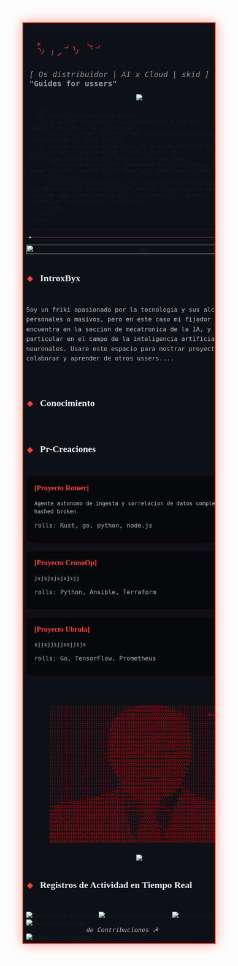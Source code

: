 <div align="left">

<table width="900" border="0" cellpadding="30" style="border-collapse: collapse; background-color: #0D1117; border: 2px solid #FF4136; box-shadow: 0 0 30px rgba(255, 65, 54, 0.5);">
<tr>
<td>
<div align="left">

  <table width="100%" border="0">
    <tr>
      <td valign="middle">
        <svg width="400" height="100" viewBox="0 0 400 100" xmlns="http://www.w3.org/2000/svg">
          <text x="0" y="50%" text-anchor="start" dominant-baseline="middle"
                font-family="Cinzel, serif" font-weight="900" font-size="52" fill="none" stroke="#FF4136"
                stroke-width="1.5" stroke-dasharray="500" stroke-dashoffset="500" filter="url(#neon-glow)">
             𝕭𝖞𝖝𝖈𝖕𝖁𝖈
            <animate attributeName="stroke-dashoffset" from="500" to="0" dur="3s" fill="freeze" />
          </text>
        </svg>
        <p style="font-family: 'VT323', monospace; font-size: 20px; color: #8B949E; margin: 0;">
          <i>[ Os distribuidor | AI x Cloud | skid ]</i>
          <br/>
          <b>"Guides for ussers"</b>
        </p>

  <p align="center">
    <img src="https://readme-typing-svg.demolab.com/?font=Source+Code+Pro&size=24&pause=1000&color=DC143C&background=0D111700¢er=true&vCenter=true&width=1000&lines=https://89.245.40.110:9001/;C7BB215BF9E6077D4BAC3FF5E79E72F8E06A145E;00:2F:5A:EB:1D:15;EXEF+Leaks+|+WFA+scan;432F61F51321E204B85BD57CAAC7BB1409FF04E5;https://75.223.72.168:9001/;http://torrentsru5dbmqszbdinnz7cjiubxsjngq52qij6ih3fmp3gn7hwqqd.onion/forum/index.php+-+новое+зеркало+rutracker.org;C4B0DB690E33633F6A05CF6858D183F7F6F93FA9;https://194.36.144.87:9001/;C43F0E1F1E7504400DBE6BB7D40EBB4F153CB112;https://94.252.30.44:9001/;Unify;socket;https://dwnewsgngmhlplxy6o2twtfgjnrnjxbegbwqx6wnotdhkzt562tszfid.onion/ru+-+DW;https://www.guardian2zotagl6tmjucg3lrhxdk4dw3lhbqnkvvkywawy3oqfoprid.onion/europe+-+the+guardian;http://immortal3u4qce76cxfa4uaqdb7riyrokqarrypdv7cyukedw3wxwiad.onion/+-+Immortal;https://www.svobod7mjzb3hwxhgcnx7ui2ffd4p5zulftzkzdlmpaztuuoxnlpwhyd.onion/+-+радио+свобода;https://www.bbcnewsd73hkzno2ini43t4gblxvycyac5aw4gnv7t2rccijh7745uqd.onion/+-+BBC+news" />
  </p>


      </td>
      <td align="right" valign="middle">
        <svg width="120" height="120" viewBox="0 0 100 100" xmlns="http://www.w3.org/2000/svg">
          <circle cx="50" cy="50" r="48" stroke="rgba(255,65,54,0.4)" stroke-width="1" fill="none"/>
          <polygon points="50,10 65.45,69.10 20.45,34.55 79.55,34.55 34.55,69.10" stroke="#FF4136" stroke-width="2.5" fill="rgba(255,65,54,0.1)" filter="url(#neon-glow)">
            <animateTransform attributeName="transform" type="rotate" from="0 50 50" to="360 50 50" dur="30s" repeatCount="indefinite" />
          </polygon>
          <circle cx="50" cy="50" r="4" fill="#F0F0F0"><animate attributeName="r" values="4;10;4" dur="3s" repeatCount="indefinite" /><animate attributeName="opacity" values="1;0.5;1" dur="3s" repeatCount="indefinite" /></circle>
        </svg>
      </td>
    </tr>
  </table>
  
  <p>
    <svg width="100%" height="10" viewBox="0 0 840 10" xmlns="http://www.w3.org/2000/svg">
      <line x1="0" y1="5" x2="840" y2="5" stroke="#FF4136" stroke-width="1.5" opacity="0.5"/>
      <circle cx="0" cy="5" r="3" fill="#F0F0F0"><animate attributeName="cx" from="0" to="840" dur="5s" repeatCount="indefinite" /></circle>
    </svg>
  </p>
  
  <p align="center">
    <img src="https://raw.githubusercontent.com/mayhemantt/mayhemantt/Update/svg/Bottom.svg" alt="div" width="100%" />
  </p>

  <details open>
    <summary style="cursor: pointer; list-style: none;">
      <h2 style="font-family: 'Cinzel', serif; color: #F0F0F0; display: inline-block; filter: url(#neon-glow);">
        <svg width="20" height="20" viewBox="0 0 20 20" style="vertical-align: middle; margin-right: 10px;"><path d="M10 2 L18 10 L10 18 L2 10 Z" fill="#FF4136"><animateTransform attributeName="transform" type="rotate" from="0 10 10" to="360 10 10" dur="8s" repeatCount="indefinite"/></path></svg>
        IntroxByx
      </h2>
    </summary>
    <br/>
    <p style="font-family: 'Roboto Mono', monospace; font-size: 16px; color: #BDBDBD; text-align: left; line-height: 1.6;">
      Soy un friki apasionado por la tecnologia y sus alcances personales o masivos, pero en este caso mi fijador se encuentra en la seccion de mecatronica de la IA, y en particular en el campo de la inteligencia artificial de redes neuronales. Usare este espacio para mostrar proyectos, colaborar y aprender de otros ussers....
    </p>
  </details>
  <br/><br/>

  <details>
    <summary style="cursor: pointer; list-style: none;">
      <h2 style="font-family: 'Cinzel', serif; color: #F0F0F0; display: inline-block; filter: url(#neon-glow);">
        <svg width="20" height="20" viewBox="0 0 20 20" style="vertical-align: middle; margin-right: 10px;"><path d="M10 2 L18 10 L10 18 L2 10 Z" fill="#FF4136"><animateTransform attributeName="transform" type="rotate" from="0 10 10" to="360 10 10" dur="8s" repeatCount="indefinite"/></path></svg>
        Conocimiento
      </h2>
    </summary>
    <br/>
    <style> .hex-node:hover { filter: drop-shadow(0 0 8px #FFFFFF); cursor: pointer; } .hex-node:hover .hex-bg { fill: #FF4136; } .hex-node:hover .hex-icon { transform: scale(1.1) translateY(-3px); } </style>
    <table width="100%" border="0" cellspacing="15">
      <tr>
        <td valign="top" width="50%"><h3 style="font-family: 'Roboto Mono', monospace; color: #FF4136;">Lenguajes</h3><p>
          <svg class="hex-node" width="60" height="60"><path class="hex-bg" d="M30 0 L60 17 L60 51 L30 68 L0 51 L0 17 Z" fill="rgba(255,65,54,0.1)"/><image class="hex-icon" href="https://raw.githubusercontent.com/devicons/devicon/master/icons/go/go-original.svg" x="15" y="19" width="30" height="30"/></svg>
          <svg class="hex-node" width="60" height="60"><path class="hex-bg" d="M30 0 L60 17 L60 51 L30 68 L0 51 L0 17 Z" fill="rgba(255,65,54,0.1)"/><image class="hex-icon" href="https://raw.githubusercontent.com/devicons/devicon/master/icons/rust/rust-plain.svg" x="15" y="19" width="30" height="30"/></svg>
          <svg class="hex-node" width="60" height="60"><path class="hex-bg" d="M30 0 L60 17 L60 51 L30 68 L0 51 L0 17 Z" fill="rgba(255,65,54,0.1)"/><image class="hex-icon" href="https://raw.githubusercontent.com/devicons/devicon/master/icons/python/python-original.svg" x="15" y="19" width="30" height="30"/></svg>
          <svg class="hex-node" width="60" height="60"><path class="hex-bg" d="M30 0 L60 17 L60 51 L30 68 L0 51 L0 17 Z" fill="rgba(255,65,54,0.1)"/><image class="hex-icon" href="https://raw.githubusercontent.com/devicons/devicon/master/icons/typescript/typescript-original.svg" x="15" y="19" width="30" height="30"/></svg>
          <svg class="hex-node" width="60" height="60"><path class="hex-bg" d="M30 0 L60 17 L60 51 L30 68 L0 51 L0 17 Z" fill="rgba(255,65,54,0.1)"/><image class="hex-icon" href="https://raw.githubusercontent.com/devicons/devicon/master/icons/csharp/csharp-original.svg" x="15" y="19" width="30" height="30"/></svg>
        </p></td>
        <td valign="top" width="50%"><h3 style="font-family: 'Roboto Mono', monospace; color: #FF4136;">Frameworks && Runtimes</h3><p>
          <svg class="hex-node" width="60" height="60"><path class="hex-bg" d="M30 0 L60 17 L60 51 L30 68 L0 51 L0 17 Z" fill="rgba(255,65,54,0.1)"/><image class="hex-icon" href="https://raw.githubusercontent.com/devicons/devicon/master/icons/react/react-original.svg" x="15" y="19" width="30" height="30"/></svg>
          <svg class="hex-node" width="60" height="60"><path class="hex-bg" d="M30 0 L60 17 L60 51 L30 68 L0 51 L0 17 Z" fill="rgba(255,65,54,0.1)"/><image class="hex-icon" href="https://raw.githubusercontent.com/devicons/devicon/master/icons/svelte/svelte-original.svg" x="15" y="19" width="30" height="30"/></svg>
          <svg class="hex-node" width="60" height="60"><path class="hex-bg" d="M30 0 L60 17 L60 51 L30 68 L0 51 L0 17 Z" fill="rgba(255,65,54,0.1)"/><image class="hex-icon" href="https://raw.githubusercontent.com/devicons/devicon/master/icons/nodejs/nodejs-original.svg" x="15" y="19" width="30" height="30"/></svg>
          <svg class="hex-node" width="60" height="60"><path class="hex-bg" d="M30 0 L60 17 L60 51 L30 68 L0 51 L0 17 Z" fill="rgba(255,65,54,0.1)"/><image class="hex-icon" href="https://raw.githubusercontent.com/devicons/devicon/master/icons/spring/spring-original.svg" x="15" y="19" width="30" height="30"/></svg>
          <svg class="hex-node" width="60" height="60"><path class="hex-bg" d="M30 0 L60 17 L60 51 L30 68 L0 51 L0 17 Z" fill="rgba(255,65,54,0.1)"/><image class="hex-icon" href="https://raw.githubusercontent.com/devicons/devicon/master/icons/dot-net/dot-net-original.svg" x="15" y="19" width="30" height="30"/></svg>
        </p></td>
      </tr>
      <tr>
        <td valign="top" width="50%"><h3 style="font-family: 'Roboto Mono', monospace; color: #FF4136;">Datos && IA</h3><p>
          <svg class="hex-node" width="60" height="60"><path class="hex-bg" d="M30 0 L60 17 L60 51 L30 68 L0 51 L0 17 Z" fill="rgba(255,65,54,0.1)"/><image class="hex-icon" href="https://raw.githubusercontent.com/devicons/devicon/master/icons/postgresql/postgresql-original.svg" x="15" y="19" width="30" height="30"/></svg>
          <svg class="hex-node" width="60" height="60"><path class="hex-bg" d="M30 0 L60 17 L60 51 L30 68 L0 51 L0 17 Z" fill="rgba(255,65,54,0.1)"/><image class="hex-icon" href="https://raw.githubusercontent.com/devicons/devicon/master/icons/mongodb/mongodb-original.svg" x="15" y="19" width="30" height="30"/></svg>
          <svg class="hex-node" width="60" height="60"><path class="hex-bg" d="M30 0 L60 17 L60 51 L30 68 L0 51 L0 17 Z" fill="rgba(255,65,54,0.1)"/><image class="hex-icon" href="https://raw.githubusercontent.com/devicons/devicon/master/icons/redis/redis-original.svg" x="15" y="19" width="30" height="30"/></svg>
          <svg class="hex-node" width="60" height="60"><path class="hex-bg" d="M30 0 L60 17 L60 51 L30 68 L0 51 L0 17 Z" fill="rgba(255,65,54,0.1)"/><image class="hex-icon" href="https://raw.githubusercontent.com/devicons/devicon/master/icons/tensorflow/tensorflow-original.svg" x="15" y="19" width="30" height="30"/></svg>
          <svg class="hex-node" width="60" height="60"><path class="hex-bg" d="M30 0 L60 17 L60 51 L30 68 L0 51 L0 17 Z" fill="rgba(255,65,54,0.1)"/><image class="hex-icon" href="https://raw.githubusercontent.com/devicons/devicon/master/icons/pytorch/pytorch-original.svg" x="15" y="19" width="30" height="30"/></svg>
        </p></td>
        <td valign="top" width="50%"><h3 style="font-family: 'Roboto Mono', monospace; color: #FF4136;">DevOps & Cloud</h3><p>
          <svg class="hex-node" width="60" height="60"><path class="hex-bg" d="M30 0 L60 17 L60 51 L30 68 L0 51 L0 17 Z" fill="rgba(255,65,54,0.1)"/><image class="hex-icon" href="https://raw.githubusercontent.com/devicons/devicon/master/icons/docker/docker-original.svg" x="15" y="19" width="30" height="30"/></svg>
          <svg class="hex-node" width="60" height="60"><path class="hex-bg" d="M30 0 L60 17 L60 51 L30 68 L0 51 L0 17 Z" fill="rgba(255,65,54,0.1)"/><image class="hex-icon" href="https://raw.githubusercontent.com/devicons/devicon/master/icons/kubernetes/kubernetes-plain.svg" x="15" y="19" width="30" height="30"/></svg>
          <svg class="hex-node" width="60" height="60"><path class="hex-bg" d="M30 0 L60 17 L60 51 L30 68 L0 51 L0 17 Z" fill="rgba(255,65,54,0.1)"/><image class="hex-icon" href="https://raw.githubusercontent.com/devicons/devicon/master/icons/terraform/terraform-original.svg" x="15" y="19" width="30" height="30"/></svg>
          <svg class="hex-node" width="60" height="60"><path class="hex-bg" d="M30 0 L60 17 L60 51 L30 68 L0 51 L0 17 Z" fill="rgba(255,65,54,0.1)"/><image class="hex-icon" href="https://raw.githubusercontent.com/devicons/devicon/master/icons/googlecloud/googlecloud-original.svg" x="15" y="19" width="30" height="30"/></svg>
          <svg class="hex-node" width="60" height="60"><path class="hex-bg" d="M30 0 L60 17 L60 51 L30 68 L0 51 L0 17 Z" fill="rgba(255,65,54,0.1)"/><image class="hex-icon" href="https://raw.githubusercontent.com/devicons/devicon/master/icons/azure/azure-original.svg" x="15" y="19" width="30" height="30"/></svg>
        </p></td>
      </tr>
    </table>
  </details>
  <br/><br/>
  
  <details open>
    <summary style="cursor: pointer; list-style: none;">
      <h2 style="font-family: 'Cinzel', serif; color: #F0F0F0; display: inline-block; filter: url(#neon-glow);">
        <svg width="20" height="20" viewBox="0 0 20 20" style="vertical-align: middle; margin-right: 10px;"><path d="M10 2 L18 10 L10 18 L2 10 Z" fill="#FF4136"><animateTransform attributeName="transform" type="rotate" from="0 10 10" to="360 10 10" dur="8s" repeatCount="indefinite"/></path></svg>
        Pr-Creaciones
      </h2>
    </summary>
    <br/>
    <table width="100%" border="0" cellspacing="0" cellpadding="0">
      <tr><td style="background-color: rgba(0,0,0,0.5); border: 1px solid #400000; border-radius: 10px; padding: 20px;">
        <h3 style="font-family: 'Cinzel', serif; color: #FF4136; margin-top: 0;">[Proyecto Rotoer]</h3>
        <p style="font-family: 'Roboto Mono', monospace; color: #BDBDBD; font-size: 14px; line-height: 1.5;">Agente autonomo de ingesta y correlacion de datos completa con hashed broken</p>
        <p style="font-family: 'VT323', monospace; color: #AAAAAA;">rolls: Rust, go, python, node.js</p>
      </td></tr>
      <tr><td height="20"></td></tr>
      <tr><td style="background-color: rgba(0,0,0,0.5); border: 1px solid #400000; border-radius: 10px; padding: 20px;">
        <h3 style="font-family: 'Cinzel', serif; color: #FF4136; margin-top: 0;">[Proyecto CronoOp]</h3>
        <p style="font-family: 'Roboto Mono', monospace; color: #BDBDBD; font-size: 14px; line-height: 1.5;">jsjsjsjsjsjsjj</p>
        <p style="font-family: 'VT323', monospace; color: #AAAAAA;">rolls: Python, Ansible, Terraform</p>
      </td></tr>
      <tr><td height="20"></td></tr>
      <tr><td style="background-color: rgba(0,0,0,0.5); border: 1px solid #400000; border-radius: 10px; padding: 20px;">
        <h3 style="font-family: 'Cinzel', serif; color: #FF4136; margin-top: 0;">[Proyecto Ubrula]</h3>
        <p style="font-family: 'Roboto Mono', monospace; color: #BDBDBD; font-size: 14px; line-height: 1.5;">sjjsjjsjjssjjsjs</p>
        <p style="font-family: 'VT323', monospace; color: #AAAAAA;">rolls: Go, TensorFlow, Prometheus</p>
      </td></tr>
    </table>
  </details>
  <br/><br/>
  

<pre style="color: #D70000; font-family: 'Source Code Pro', monospace; font-size: 10px; line-height: 1; margin: 20px 0;">
          ;;;;;;;;;;;;;;;;;;;;;;;;;;;;;;;;;;;;+xxXXXXXXXXXXxx+;;;;;;;;;;;;;;;;;;;;;;;;;;;;;;;;;;;;
          ;;;;;;;;;;;;;;;;;;;;;;;;;;;;;;;;+xXXXXXXXXXXXXXXXXXXXXx+;;;;;;;;;;;;;;;;;;;;;;;;;;;;;;;;
          ;;;;;;;;;;;;;;;;;;;;;;;;;;;;;;+XXXXXX$XX$$X$XXXXXXXXXXXXXx;;;;;;;;;;;𝕮𝖗𝖞𝕭𝖆𝖇𝖞;;;;;;;;;;;;;
          ;;;;;;;;;;;;;;;;;;;;;;;;;;;;xXX$$$$$$$$$$XXXXXXXXXXXXXXXXXX+;;;;;;;;;;;;;;;;;;;;;;;;;;;;
          ;;;;;;;;;;;;;;;;;;;;;;;;;;;xXX$$$$$$$$$$$$XXXXXX$$X$X$XXXXXX+;;;;;;;;;;;;;;;;;;;;;;;;;;;
          ;;;;;;;;;;;;;;;;;;;;;;;;;;+XX$$$$$$$$$$XXX$$$$XXXXX$XXXXXXXXx;;;;;;;;;;;;;;;;;;;;;;;;;;;
          ;;;;;;;;;;;;;;;;;;;;;;;;;;XX$$$$$$$$$$$$XXXXXXXXXXXXXXXXXXXX+;;;;;;;;;;;;;;;;;;;;;;;;;;;
          ;;;;;;;;;;;;;;;;;;;;;;;;;+XXX$$$$$$$$$XXXXXXX$$$$$X$$$XXXXXXX+;;;;;;;;;;;;;;;;;;;;;;;;;;
          ;;;;;;;;;;;;;;;;;;;;;;;;;;XXX$$$$$$$$$$$$$$$$$XXXX$$$$$XXXXXX+;;;;;;;;;;;;;;;;;;;;;;;;;;
          ;;;;;;;;;;;;;;;;;;;;;;;;;+XXX$$$$$$$$$$$XXXXXXXXXXX$$XXXX$XXX+;;;;;;;;;;;;;;;;;;;;;;;;;;
          ;;;;;;;;;;;;;;;;;;;;;;;;;xX$$$$$$$$$$$$$$$$$$$$$$$$$X$$XXXXXXx;;;;;;;;;;;;;;;;;;;;;;;;;;
          ;;;;;;;;;;;;;;;;;;;;;;;;;xXX$$$$XXXX$$$$$$$$$$X$XXXXXXXXXXXXXx;;;;;;;;;;;;;;;;;;;;;;;;;;
          ;;;;;;;;;;;;;;;;;;;;;;;;;xX$$$$$XXXXXXXXX$$$$$Xxxxxx++xxXXXXXx;;;;;;;;;;;;;;;;;;;;;;;;;;
          ;;;;;;;;;;;;;;;;;;;;;;;;;xXXXX$$$$XXXXX$$$$X$X$XXXXXXXXXXXXXXx;;;;;;;;;;;;;;;;;;;;;;;;;;
          ;;;;;;;;;;;;;;;;;;;;;;;;;+XX$$$$$$$$$$$$$$$X$$$$$XX$XXXXXXXXXx;;;;;;;;;;;;;;;;;;;;;;;;;;
          ;;;;;;;;;;;;;;;;;;;;;;;;;;xXX$$$$$$$$$$$$$$$$$$$$X$$$XXXXXXXX;;;;;;;;;;;;;;;;;;;;;;;;;;;
          ;;;;;;;;;;;;;;;;;;;;;;;;;;;+XX$$$$$$$$$$$$$$$$$$$$$$XXXXXXXx;;;;;;;;;;;;;;;;;;;;;;;;;;;;
          ;;;;;;;;;;;;;;;;;;;;;;;;;;;;xXX$$$$$$$$$$$$$$$$X$$XXX$$XXXX+;;;;;;;;;;;;;;;;;;;;;;;;;;;;
          ;;;;;;;;;;;;;;;;;;;;;;;;;;;;;XXX$$$$$$$XXXXXXXXXX$XXXXXXXX+;;;;;;;;;;;;;;;;;;;;;;;;;;;;;
          ;;;;;;;;;;;;;;;;;;;;;;;;;;;;;+XX$$$$$$XXxxxxxxxxXXXXXXXXXx;;;;;;;;;;;;;;;;;;;;;;;;;;;;;;
          ;;;;;;;;;;;;;;;;;;;;;;;;;;;;;;xX$$$$$$$$$$$$$$$$$$$XXXXXX;;;;;;;;;;;;;;;;;;;;;;;;;;;;;;;
          ;;;;;;;;;;;;;;;;;;;;;;;;;;;;;+xX$$$$$$$$$$$XXXXXX$X$XXXX+x+;;;;;;;;;;;;;;;;;;;;;;;;;;;;;
          ;;;;;;;;;;;;;;;;;;;;;;;;;;;+XXxxX$$$$X$$$$$$$XXXXXXXXXx::+XX+;;;;;;;;;;;;;;;;;;;;;;;;;;;
          ;;;;;;;;;;;;;;;;;;;;;;++xXXX$$XxxxxX$$$$$$$$$$$$XXXX+:::;xXXXXx+;;;;;;;;;;;;;;;;;;;;;;;;
          ;;;;;;;;;;;;;;;;++xXXXX$$$$$$$xxxxxxxX$$$$$$XXXXx;:::::+XXXXXXXXXXx+;;;;;;;;;;;;;;;;;;;;
          ;;;;++++xXXXXXXX$X$X$$$$$$$$$$$$Xxx+++++XXXXXXX+::::::;xXXXXXXXXXXXXXXXXXx+;;;;;;;;;;;;;
          ++xXXXXXXXXXX$$X$$X$$$$$X$$$$$$$Xxx+++XX$$$XXXXXXx;::;+XXXXXXXXXXXXXXXXXXXXXXXXXXXXx;;;;
          +xXXXXX$XXXXXX$$$X$$$$$$XX$X$X$XX++++xxxXX$XXXx+++xx+;XXXXXXXXXXXXXXXX$XXXXXXXXXXXXXx+;;
          +XXXXXXXXX$XX$X$$$$$XX$$$XXXX$XXXx;;;;++xXXXXx;;;;::;xXXXXXXXXXXXXXXX$XXXXXXXXXXXXXXXX+;
          XXXXX$XXX$XXX$$X$X$$$$$X$$$$$$XXXX++;;;+xXXXXX;;;;;;;XXXXXXXXXXXXXXXXXXXXX$XXXXXXXXXXXx+
          X$$X$$$$$X$XXX$$$$X$$$$$XX$$$$XXXX+;;;;xXXXXXXx;;;;;xXXXXXXXXXXXXXXXXX$XXXXXXXXXXXXXXXX+
          X$$X$$$$XX$X$$$$$$$X$X$XXXX$$XXXXXX;;;+XXXXXXXXx;;;+XXXXXXXXXXXXXXXXXXXXXX$XXXXX$XXXXXX;
          X$$$$$X$$$$X$$$X$$X$XX$XX$$X$$XXXXX+;;xXXXXXXXXx;++XXXXXXXXXXXXXXXXXXXXXXX$XXXX$$XXXXXX;
          $$$$$$$$$$X$XX$$X$$X$XX$$$$$X$XXXXXx;+XXXXXXXXXX++XXXXXXXX$XXXXXXXXXX$XXXXXX$XXX$XXXXXX;
          XX$$$$$$$$$X$$X$XX$$X$$$$$$$$X$X$XXX++XXXXXXXXXX++XXXXXXXX$XXXXXXXXXX$XXXXXX$XXX$XXXXXX;
          $$$$$$$$$$$$X$$$X$$X$$XXXX$X$$$$$$$XXX+XXXXXXXXXXxxXXXXXXXXXXXXXXXX$$XXXXXXXXXX$$XXXXX$X
  </pre>  


  <p align="center">
    <img src="https://readme-typing-svg.demolab.com/?font=VT323&size=24&duration=4000&pause=1000&color=FF4136¢er=true&vCenter=true&multiline=true&lines=TRANSMISIÓN+COMPLETA...;...EL+TERMINAL+ENTRA+EN+ESTASIS...;...ESPERANDO+NUEVO+RITUAL."/>
  </p>
  
  <details open>
    <summary style="cursor: pointer; list-style: none;">
      <h2 style="font-family: 'Cinzel', serif; color: #F0F0F0; display: inline-block; filter: url(#neon-glow);">
        <svg width="20" height="20" viewBox="0 0 20 20" style="vertical-align: middle; margin-right: 10px;"><path d="M10 2 L18 10 L10 18 L2 10 Z" fill="#FF4136"><animateTransform attributeName="transform" type="rotate" from="0 10 10" to="360 10 10" dur="8s" repeatCount="indefinite"/></path></svg>
        Registros de Actividad en Tiempo Real
      </h2>
    </summary>
    <br/>
    <p>
      <img align="left" src="https://github-readme-stats.vercel.app/api?username=slyxicpy&show_icons=true&theme=dracula&icon_color=FF4136&text_color=F0F0F0&bg_color=0D1117&hide_border=true&count_private=true&include_all_commits=true" alt="Estadísticas de GitHub" />
      <img align="left" src="https://github-readme-stats.vercel.app/api/top-langs/?username=slyxicpy&layout=compact&theme=dracula&bg_color=0D1117&hide_border=true&langs_count=10&card_width=320&text_color=F0F0F0&icon_color=FF4136" alt="Lenguajes más usados" />
    </p>
    <p>
      <img align="left" src="https://github-readme-streak-stats.herokuapp.com/?user=slyxicpy&theme=dark&background=0D1117&hide_border=true&stroke=FF4136&ring=FF4136&fire=FF4136&currStreakNum=F0F0F0" alt="Racha de Commits" />
    </p>
    <p>
      <img align="left" src="https://github-profile-trophy.vercel.app/?username=slyxicpy&theme=dracula&no-frame=true&no-bg=true&margin-w=15" alt="Trofeos de GitHub"/>
    </p>
    <p>
      <i style="color: #BDBDBD; font-family: 'Roboto Mono', monospace;">Análisis de Contribuciones ☭</i><br/>
      <img align="left" src="https://github-readme-activity-graph.vercel.app/graph?username=slyxicpy&bg_color=0D1117&color=f0f0f0&line=ff4136&point=f0f0f0&area=true&hide_border=true&area_color=ff4136" alt="Gráfico de Actividad"/>
    </p>
  </details>


</div>
</td>
</tr>
</table>
</div>
